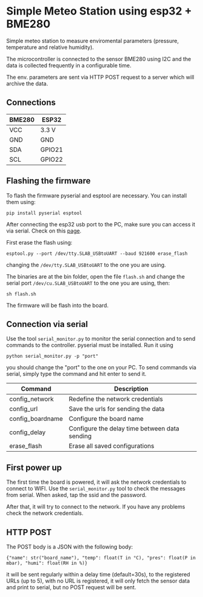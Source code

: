# Simple Meteo Station using esp32 + BME280

Simple meteo station to measure enviromental parameters (pressure, temperature and relative humidity).

The microcontroller is connected to the sensor BME280 using I2C and the data is collected frequently in a configurable time.

The env. parameters are sent via HTTP POST request to a server which will archive the data.

## Connections

| BME280      | ESP32       |
| ----------- | ----------- |
| VCC         | 3.3 V       |
| GND         | GND         |
| SDA         | GPIO21      |
| SCL         | GPIO22      |

## Flashing the firmware

To flash the firmware pyserial and esptool are necessary. You can install them using:

```
pip install pyserial esptool
```

After connecting the esp32 usb port to the PC, make sure you can access it via serial. Check on this [page](https://docs.espressif.com/projects/esp-idf/en/latest/esp32/get-started/establish-serial-connection.html).

First erase the flash using:

```
esptool.py --port /dev/tty.SLAB_USBtoUART --baud 921600 erase_flash
```

changing the `/dev/tty.SLAB_USBtoUART` to the one you are using.

The binaries are at the bin folder, open the file `flash.sh` and change the serial port `/dev/cu.SLAB_USBtoUART` to the one you are using, then:

```
sh flash.sh
```

The firmware will be flash into the board.

## Connection via serial

Use the tool `serial_monitor.py` to monitor the serial connection and to send commands to the controller. pyserial must be installed. Run it using 

```
python serial_monitor.py -p "port"
````

you should change the "port" to the one on your PC. To send commands via serial, simply type the command and hit enter to send it.

| Command          | Description                                       |
| ---------------- | ------------------------------------------------- |
| config_network   | Redefine the network credentials                  |
| config_url       | Save the urls for sending the data                |
| config_boardname | Configure the board name                          |
| config_delay     | Configure the delay time between data sending     |
| erase_flash      | Erase all saved configurations                    |

## First power up

The first time the board is powered, it will ask the network credentials to connect to WIFI. Use the `serial_monitor.py` tool to check the messages from serial. When asked, tap the ssid and the password.

After that, it will try to connect to the network. If you have any problems check the network credentials.

## HTTP POST

The POST body is a JSON with the following body:

```
{"name": str("board_name"), "temp": float(T in °C), "pres": float(P in mbar), "humi": float(RH in %)}
```

it will be sent regularly within a delay time (default=30s), to the registered URLs (up to 5), with no URL is registered, it will only fetch the sensor data and print to serial, but no POST request will be sent.

